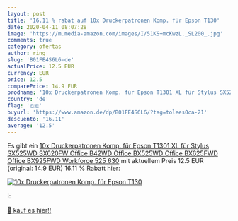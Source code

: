 ```yaml
---
layout: post
title: '16.11 % rabat auf 10x Druckerpatronen Komp. für Epson T130'
date: 2020-04-11 08:07:28
image: 'https://m.media-amazon.com/images/I/51KS+mcKwzL._SL200_.jpg'
comments: true
category: ofertas
author: ring
slug: 'B01FE4S6L6-de'
actualPrice: 12.5 EUR
currency: EUR
price: 12.5
comparePrice: 14.9 EUR
prodname: '10x Druckerpatronen Komp. für Epson T1301 XL für Stylus SX525WD SX620FW Office B42WD Office BX525WD Office BX625FWD Office BX925FWD Workforce 525 630'
country: 'de'
flag: '🇩🇪'
buyurl: 'https://www.amazon.de/dp/B01FE4S6L6/?tag=tolees0ca-21'
descuento: '16.11'
average: '12.5'
---
```


Es gibt ein [10x Druckerpatronen Komp. für Epson T1301 XL für Stylus SX525WD SX620FW Office B42WD Office BX525WD Office BX625FWD Office BX925FWD Workforce 525 630](https://www.amazon.de/dp/B01FE4S6L6/?tag=tolees0ca-21) mit aktuellem Preis 12.5 EUR (original: 14.9 EUR) 16.11 % Rabatt hier:

[![10x Druckerpatronen Komp. für Epson T130](https://m.media-amazon.com/images/I/51KS+mcKwzL._SL200_.jpg)](https://www.amazon.de/dp/B01FE4S6L6/?tag=tolees0ca-21)

ℹ️:


[🛒 kauf es hier!!](https://www.amazon.de/dp/B01FE4S6L6/?tag=tolees0ca-21)
